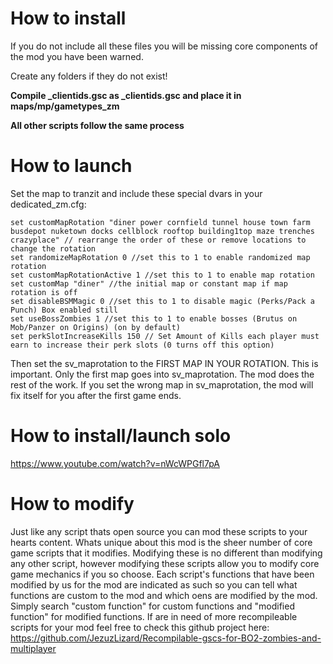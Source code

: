 # How to install

If you do not include all these files you will be missing core components of the mod you have been warned.

Create any folders if they do not exist! 

**Compile _clientids.gsc as _clientids.gsc and place it in maps/mp/gametypes_zm**

**All other scripts follow the same process**

# How to launch

Set the map to tranzit and include these special dvars in your dedicated_zm.cfg:
```
set customMapRotation "diner power cornfield tunnel house town farm busdepot nuketown docks cellblock rooftop building1top maze trenches crazyplace" // rearrange the order of these or remove locations to change the rotation
set randomizeMapRotation 0 //set this to 1 to enable randomized map rotation
set customMapRotationActive 1 //set this to 1 to enable map rotation
set customMap "diner" //the initial map or constant map if map rotation is off
set disableBSMMagic 0 //set this to 1 to disable magic (Perks/Pack a Punch) Box enabled still
set useBossZombies 1 //set this to 1 to enable bosses (Brutus on Mob/Panzer on Origins) (on by default)
set perkSlotIncreaseKills 150 // Set Amount of Kills each player must earn to increase their perk slots (0 turns off this option)
```
Then set the sv_maprotation to the FIRST MAP IN YOUR ROTATION. This is important. Only the first map goes into sv_maprotation. The mod does the rest of the work.
If you set the wrong map in sv_maprotation, the mod will fix itself for you after the first game ends.

# How to install/launch solo
https://www.youtube.com/watch?v=nWcWPGfl7pA

# How to modify

Just like any script thats open source you can mod these scripts to your hearts content.
Whats unique about this mod is the sheer number of core game scripts that it modifies.
Modifying these is no different than modifying any other script, however modifying these scripts allow you to modify core game mechanics if you so choose.
Each script's functions that have been modified by us for the mod are indicated as such so you can tell what functions are custom to the mod and which oens are modified by the mod.
Simply search "custom function" for custom functions and "modified function" for modified functions.
If are in need of more recompileable scripts for your mod feel free to check this github project here: https://github.com/JezuzLizard/Recompilable-gscs-for-BO2-zombies-and-multiplayer

